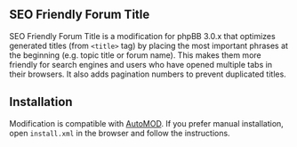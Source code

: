 SEO Friendly Forum Title
------------------------

SEO Friendly Forum Title is a modification for phpBB 3.0.x that optimizes generated titles (from `<title>` tag) by placing the most important phrases at the beginning (e.g. topic title or forum name). This makes them more friendly for search engines and users who have opened multiple tabs in their browsers. It also adds pagination numbers to prevent duplicated titles.


Installation
------------

Modification is compatible with [AutoMOD](https://www.phpbb.com/mods/automod/). If you prefer manual installation, open `install.xml` in the browser and follow the instructions.
